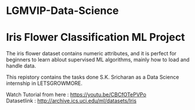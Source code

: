 # LGMVIP-Data-Science
# Iris Flower Classification ML Project

The iris flower dataset contains numeric attributes, and it is perfect for beginners to learn ablout supervised ML algorithms, mainly how to load and handle data.

This repistory contains the tasks done S.K. Sricharan as a Data Science internship in LETSGROWMORE.


Watch Tutorial from here : https://youtu.be/CBCfOTePVPo  
Datasetlink : http://archive.ics.uci.edu/ml/datasets/Iris 
